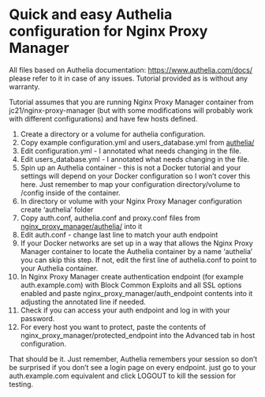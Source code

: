 # Quick and easy Authelia configuration for Nginx Proxy Manager

All files based on Authelia documentation: https://www.authelia.com/docs/ please refer to it in case of any issues. 
Tutorial provided as is without any warranty.

Tutorial assumes that you are running Nginx Proxy Manager container from jc21/nginx-proxy-manager (but with some modifications will probably work with different configurations) and have few hosts defined. 

1. Create a directory or a volume for authelia configuration.
2. Copy example configuration.yml and users_database.yml from [authelia/](authelia/)
3. Edit configuration.yml - I annotated what needs changing in the file. 
4. Edit users_database.yml - I annotated what needs changing in the file. 
5. Spin up an Authelia container - this is not a Docker tutorial and your settings will depend on your Docker configuration so I won’t cover this here. Just remember to map your configuration directory/volume to /config inside of the container.
6. In directory or volume with your Nginx Proxy Manager configuration create ‘authelia’ folder 
7. Copy auth.conf, authelia.conf and proxy.conf files from [nginx_proxy_manager/authelia/](nginx_proxy_manager/authelia/) into it
8. Edit auth.conf - change last line to match your auth endpoint
9. If your Docker networks are set up in a way that allows the Nginx Proxy Manager container to locate the Authelia container by a name ‘authelia’ you can skip this step. If not, edit the first line of authelia.conf to point to your Authelia container. 
10. In Nginx Proxy Manager create authentication endpoint (for example auth.example.com) with Block Common Exploits and all SSL options enabled and paste nginx_proxy_manager/auth_endpoint contents into it adjusting the annotated line if needed.
11. Check if you can access your auth endpoint and log in with your password.
12. For every host you want to protect, paste the contents of nginx_proxy_manager/protected_endpoint into the Advanced tab in host configuration.

That should be it. Just remember, Authelia remembers your session so don’t be surprised if you don’t see a login page on every endpoint. just go to your auth.example.com equivalent and click LOGOUT to kill the session for testing. 
